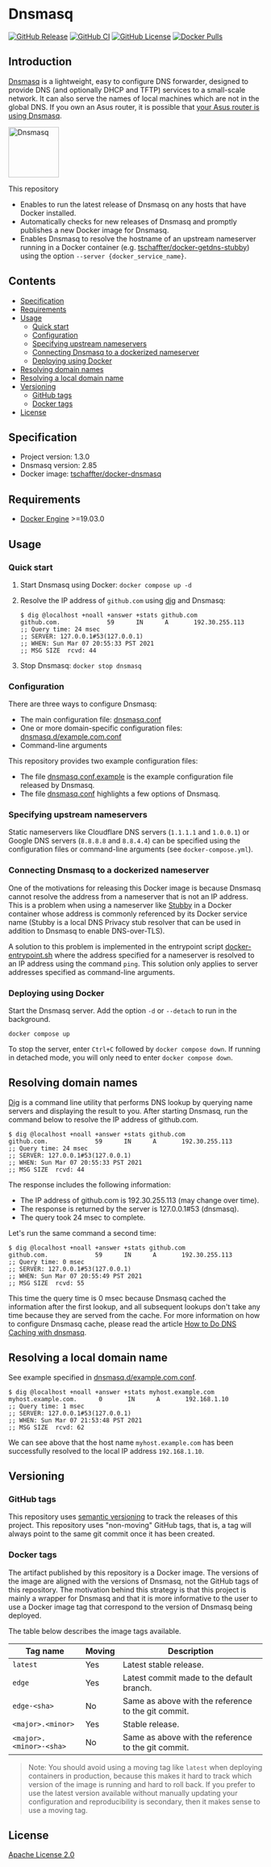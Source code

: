 # Dnsmasq

[![GitHub Release](https://img.shields.io/github/release/tschaffter/docker-dnsmasq/CI.svg?include_prereleases&color=94398d&labelColor=555555&logoColor=ffffff&style=for-the-badge&logo=github)](https://github.com/tschaffter/docker-dnsmasq/releases)
[![GitHub CI](https://img.shields.io/github/workflow/status/tschaffter/docker-dnsmasq/CI.svg?color=94398d&labelColor=555555&logoColor=ffffff&style=for-the-badge&logo=github)](https://github.com/tschaffter/docker-dnsmasq/actions)
[![GitHub License](https://img.shields.io/github/license/tschaffter/docker-dnsmasq.svg?color=94398d&labelColor=555555&logoColor=ffffff&style=for-the-badge&logo=github)](https://github.com/tschaffter/docker-dnsmasq/blob/main/LICENSE)
[![Docker Pulls](https://img.shields.io/docker/pulls/tschaffter/dnsmasq.svg?color=94398d&labelColor=555555&logoColor=ffffff&style=for-the-badge&label=pulls&logo=docker)](https://hub.docker.com/r/tschaffter/dnsmasq)


## Introduction

[Dnsmasq] is a lightweight, easy to configure DNS forwarder, designed to provide
DNS (and optionally DHCP and TFTP) services to a small-scale network. It can
also serve the names of local machines which are not in the global DNS. If you
own an Asus router, it is possible that [your Asus router is using Dnsmasq].

<img alt="Dnsmasq" src="https://raw.githubusercontent.com/tschaffter/docker-dnsmasq/main/images/dnsmasq-icon.svg" height="100px">

This repository

- Enables to run the latest release of Dnsmasq on any hosts that have Docker
  installed.
- Automatically checks for new releases of Dnsmasq and promptly publishes a new
  Docker image for Dnsmasq.
- Enables Dnsmasq to resolve the hostname of an upstream nameserver running in a
  Docker container (e.g. [tschaffter/docker-getdns-stubby]) using the option
  `--server {docker_service_name}`.


## Contents

- [Specification](#Specification)
- [Requirements](#Requirements)
- [Usage](#Usage)
  - [Quick start](#Quick-start)
  - [Configuration](#Configuration)
  - [Specifying upstream nameservers](#Specifying-upstream-nameservers)
  - [Connecting Dnsmasq to a dockerized nameserver](Connecting-Dnsmasq-to-a-dockerized-nameserver)
  - [Deploying using Docker](#Deploying-using-Docker)
- [Resolving domain names](#Resolving-domain-names)
- [Resolving a local domain name](#Resolving-a-local-domain-name)
- [Versioning](#Versioning)
  - [GitHub tags](#GitHub-tags)
  - [Docker tags](#Docker-tags)
- [License](#License)


## Specification

- Project version: 1.3.0
- Dnsmasq version: 2.85
- Docker image: [tschaffter/docker-dnsmasq]


## Requirements

- [Docker Engine] >=19.03.0


## Usage

### Quick start

1. Start Dnsmasq using Docker: `docker compose up -d`
2. Resolve the IP address of `github.com` using [dig] and Dnsmasq:

    ```console
    $ dig @localhost +noall +answer +stats github.com
    github.com.             59      IN      A       192.30.255.113
    ;; Query time: 24 msec
    ;; SERVER: 127.0.0.1#53(127.0.0.1)
    ;; WHEN: Sun Mar 07 20:55:33 PST 2021
    ;; MSG SIZE  rcvd: 44
    ```

3. Stop Dnsmasq: `docker stop dnsmasq`

### Configuration

There are three ways to configure Dnsmasq:

- The main configuration file: [dnsmasq.conf](dnsmasq.conf)
- One or more domain-specific configuration files:
  [dnsmasq.d/example.com.conf](dnsmasq.d/example.com.conf)
- Command-line arguments

This repository provides two example configuration files:

- The file [dnsmasq.conf.example](dnsmasq.conf.example) is the example
  configuration file released by Dnsmasq.
- The file [dnsmasq.conf](dnsmasq.conf) highlights a few options of Dnsmasq.

### Specifying upstream nameservers

Static nameservers like Cloudflare DNS servers (`1.1.1.1` and `1.0.0.1`) or
Google DNS servers (`8.8.8.8` and `8.8.4.4`) can be specified using the
configuration files or command-line arguments (see `docker-compose.yml`).

### Connecting Dnsmasq to a dockerized nameserver

One of the motivations for releasing this Docker image is because Dnsmasq cannot
resolve the address from a nameserver that is not an IP address. This is a
problem when using a nameserver like [Stubby] in a Docker container whose
address is commonly referenced by its Docker service name (Stubby is a local DNS
Privacy stub resolver that can be used in addition to Dnsmasq to enable
DNS-over-TLS).

A solution to this problem is implemented in the entrypoint script
[docker-entrypoint.sh](docker-entrypoint.sh) where the address specified for a
nameserver is resolved to an IP address using the command `ping`. This solution
only applies to server addresses specified as command-line arguments.

### Deploying using Docker

Start the Dnsmasq server. Add the option `-d` or `--detach` to run in the
background.

```console
docker compose up
```

To stop the server, enter `Ctrl+C` followed by `docker compose down`. If running
in detached mode, you will only need to enter `docker compose down`.


## Resolving domain names

[Dig] is a command line utility that performs DNS lookup by querying name
servers and displaying the result to you. After starting Dnsmasq, run the
command below to resolve the IP address of github.com.

```console
$ dig @localhost +noall +answer +stats github.com
github.com.             59      IN      A       192.30.255.113
;; Query time: 24 msec
;; SERVER: 127.0.0.1#53(127.0.0.1)
;; WHEN: Sun Mar 07 20:55:33 PST 2021
;; MSG SIZE  rcvd: 44
```

The response includes the following information:

- The IP address of github.com is 192.30.255.113 (may change over time).
- The response is returned by the server is 127.0.0.1#53 (dnsmasq).
- The query took 24 msec to complete.

Let's run the same command a second time:

```console
$ dig @localhost +noall +answer +stats github.com
github.com.             59      IN      A       192.30.255.113
;; Query time: 0 msec
;; SERVER: 127.0.0.1#53(127.0.0.1)
;; WHEN: Sun Mar 07 20:55:49 PST 2021
;; MSG SIZE  rcvd: 55
```

This time the query time is 0 msec because Dnsmasq cached the information after
the first lookup, and all subsequent lookups don't take any time because they
are served from the cache. For more information on how to configure Dnsmasq
cache, please read the article [How to Do DNS Caching with dnsmasq].


## Resolving a local domain name

See example specified in
[dnsmasq.d/example.com.conf](dnsmasq.d/example.com.conf).

```console
$ dig @localhost +noall +answer +stats myhost.example.com
myhost.example.com.      0       IN      A       192.168.1.10
;; Query time: 1 msec
;; SERVER: 127.0.0.1#53(127.0.0.1)
;; WHEN: Sun Mar 07 21:53:48 PST 2021
;; MSG SIZE  rcvd: 62
```

We can see above that the host name `myhost.example.com` has been successfully
resolved to the local IP address `192.168.1.10`.


## Versioning

### GitHub tags

This repository uses [semantic versioning] to track the releases of this
project. This repository uses "non-moving" GitHub tags, that is, a tag will
always point to the same git commit once it has been created.

### Docker tags

The artifact published by this repository is a Docker image. The versions of the
image are aligned with the versions of Dnsmasq, not the GitHub tags of this
repository. The motivation behind this strategy is that this project is mainly a
wrapper for Dnsmasq and that it is more informative to the user to use a Docker
image tag that correspond to the version of Dnsmasq being deployed.

The table below describes the image tags available.

| Tag name                    | Moving | Description
|-----------------------------|--------|------------
| `latest`                    | Yes    | Latest stable release.
| `edge`                      | Yes    | Latest commit made to the default branch.
| `edge-<sha>`                | No     | Same as above with the reference to the git commit.
| `<major>.<minor>`           | Yes    | Stable release.
| `<major>.<minor>-<sha>`     | No     | Same as above with the reference to the git commit.

> Note: You should avoid using a moving tag like `latest` when deploying
containers in production, because this makes it hard to track which version of
the image is running and hard to roll back. If you prefer to use the latest
version available without manually updating your configuration and
reproducibility is secondary, then it makes sense to use a moving tag.

## License

[Apache License 2.0]

<!-- Links -->

[Dnsmasq]: https://thekelleys.org.uk/gitweb/?p=dnsmasq.git;a=summary
[your Asus router is using Dnsmasq]: https://unfinishedbitness.info/2015/05/26/asuswrt-finalized-setup/
[Stubby]: https://github.com/getdnsapi/stubby
[tschaffter/docker-dnsmasq]: https://hub.docker.com/repository/docker/tschaffter/docker-dnsmasq
[Docker Engine]: https://docs.docker.com/engine/install/
[Dig]: https://en.wikipedia.org/wiki/Dig_(command)
[semantic versioning]: https://semver.org/
[tschaffter/docker-getdns-stubby]: https://github.com/tschaffter/docker-getdns-stubby
[How to Do DNS Caching with dnsmasq]: https://netbeez.net/blog/linux-dns-caching-dnsmasq/
[Apache License 2.0]: https://github.com/tschaffter/docker-dnsmasq/blob/main/LICENSE
